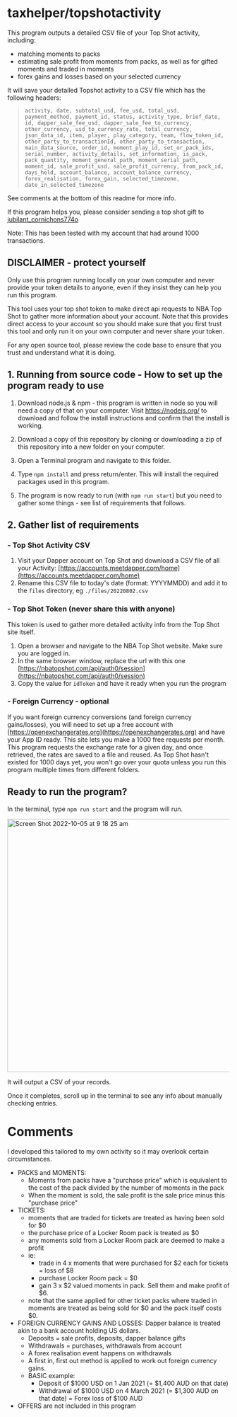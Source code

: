 # taxhelper/topshotactivity

This program outputs a detailed CSV file of your Top Shot activity, including:

- matching moments to packs
- estimating sale profit from moments from packs, as well as for gifted moments and traded in moments
- forex gains and losses based on your selected currency

It will save your detailed Topshot activity to a CSV file which has the following headers:
>`activity, date, subtotal_usd, fee_usd, total_usd, payment_method, payment_id, status, activity_type, brief_date, id, dapper_sale_fee_usd, dapper_sale_fee_to_currency, other_currency, usd_to_currency_rate, total_currency, json_data_id, item, player, play_category, team, flow_token_id, other_party_to_transactionId, other_party_to_transaction, main_data_source, order_id, moment_play_id, set_or_pack_ids, serial_number, activity_details, set_information, is_pack, pack_quantity, moment_general_path, moment_serial_path, moment_id, sale_profit_usd, sale_profit_currency, from_pack_id, days_held, account_balance, account_balance_currency, forex_realisation, forex_gain, selected_timezone, date_in_selected_timezone`

See comments at the bottom of this readme for more info.

If this program helps you, please consider sending a top shot gift to [jubilant_cornichons774o](https://nbatopshot.com/user/@jubilant_cornichons774o)

Note: This has been tested with my account that had around 1000 transactions. 

## DISCLAIMER - protect yourself

Only use this program running locally on your own computer and never provide your token details to anyone, even if they insist they can help you run this program.

This tool uses your top shot token to make direct api requests to NBA Top Shot to gather more information about your account. Note that this provides direct access to your account so you should make sure that you first trust this tool and only run it on your own computer and never share your token. 

For any open source tool, please review the code base to ensure that you trust and understand what it is doing.

## 1. Running from source code - How to set up the program ready to use

1. Download node.js & npm - this program is written in node so you will need a copy of that on your computer. Visit https://nodejs.org/ to download and follow the install instructions and confirm that the install is working.

2. Download a copy of this repository by cloning or downloading a zip of this repository into a new folder on your computer.

3. Open a Terminal program and navigate to this folder.

4. Type `npm install` and press return/enter. This will install the required packages used in this program.

5. The program is now ready to run (with `npm run start`) but you need to gather some things - see list of requirements that follows.

## 2. Gather list of requirements

### - Top Shot Activity CSV

1. Visit your Dapper account on Top Shot and download a CSV file of all your Activity: [https://accounts.meetdapper.com/home](https://accounts.meetdapper.com/home)
2. Rename this CSV file to today's date (format: YYYYMMDD) and add it to the `files` directory, eg `./files/20220802.csv`

### - Top Shot Token (never share this with anyone)

This token is used to gather more detailed activity info from the Top Shot site itself.

1. Open a browser and navigate to the NBA Top Shot website. Make sure you are logged in.
2. In the same browser window, replace the url with this one [https://nbatopshot.com/api/auth0/session](https://nbatopshot.com/api/auth0/session)
3. Copy the value for `idToken` and have it ready when you run the program

### - Foreign Currency - optional
  If you want foreign currency conversions (and foreign currency gains/losses), you will need to set up a free account with [https://openexchangerates.org](https://openexchangerates.org) and have your App ID ready.
  This site lets you make a 1000 free requests per month. This program requests the exchange rate for a given day, and once retrieved, the rates are saved to a file and reused. As Top Shot hasn't existed for 1000 days yet, you won't go over your quota unless you run this program multiple times from different folders.

## Ready to run the program?

In the terminal, type `npm run start` and the program will run.

<img width="572" alt="Screen Shot 2022-10-05 at 9 18 25 am" src="https://user-images.githubusercontent.com/113106314/193945562-d7dd2210-2a84-4d26-a369-8ba6f8165789.png">

It will output a CSV of your records.

Once it completes, scroll up in the terminal to see any info about manually checking entries.

# Comments

I developed this tailored to my own activity so it may overlook certain circumstances.

- PACKS and MOMENTS:
  - Moments from packs have a "purchase price" which is equivalent to the cost of the pack divided by the number of moments in the pack
  - When the moment is sold, the sale profit is the sale price minus this "purchase price"
- TICKETS:
  - moments that are traded for tickets are treated as having been sold for $0
  - the purchase price of a Locker Room pack is treated as $0
  - any moments sold from a Locker Room pack are deemed to make a profit
  - ie:
    - trade in 4 x moments that were purchased for $2 each for tickets = loss of $8
    - purchase Locker Room pack = $0
    - gain 3 x $2 valued moments in pack. Sell them and make profit of $6.
  - note that the same applied for other ticket packs where traded in moments are treated as being sold for $0 and the pack itself costs $0.
- FOREIGN CURRENCY GAINS AND LOSSES: Dapper balance is treated akin to a bank account holding US dollars.
  - Deposits = sale profits, deposits, dapper balance gifts
  - Withdrawals = purchases, withdrawals from account
  - A forex realisation event happens on withdrawals
  - A first in, first out method is applied to work out foreign currency gains.
  - BASIC example:
    - Deposit of $1000 USD on 1 Jan 2021 (= $1,400 AUD on that date)
    - Withdrawal of $1000 USD on 4 March 2021 (= $1,300 AUD on that date)
      = Forex loss of $100 AUD
- OFFERS are not included in this program
